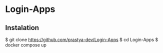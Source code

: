 # Login-Apps
## Instalation


$ git clone https://github.com/prastya-dev/Login-Apps
$ cd Login-Apps
$ docker compose up


